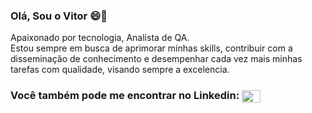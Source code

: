 ### Olá, Sou o Vitor 😄👋
Apaixonado por tecnologia, Analista de QA.<br>
Estou sempre em busca de aprimorar minhas skills, contribuir com a disseminação de conhecimento e desempenhar cada vez mais  minhas tarefas com qualidade,
visando sempre a excelencia.<br>

### Você também pode me encontrar no Linkedin: <a href="https://www.linkedin.com/in/vitorrosalves/" target="_blank"><img align="center" src="https://content.linkedin.com/content/dam/me/business/en-us/amp/brand-site/v2/bg/LI-Bug.svg.original.svg" alt="https://www.linkedin.com/in/vitorrosalves/" height="20" width="30" /></a> 

